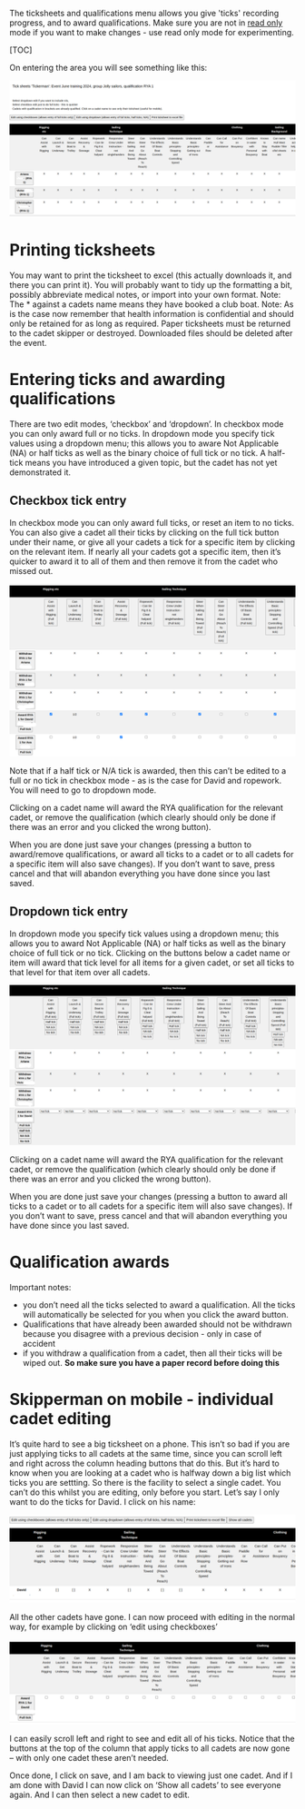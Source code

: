 The ticksheets and qualifications menu allows you give 'ticks' recording progress, and to award qualifications. Make sure you are not in [read only](main-menu#read-only) mode if you want to make changes - use read only mode for experimenting.

[TOC]


On entering the area you will see something like this:

![ticksheet_entry1.png](/static/ticksheet_entry1.png)

# Printing ticksheets

You may want to print the ticksheet to excel (this actually downloads it, and there you can print it). You will probably want to tidy up the formatting a bit, possibly abbreviate medical notes, or import into your own format. Note: The * against a cadets name means they have booked a club boat. Note: As is the case now remember that health information is confidential and should only be retained for as long as required. Paper ticksheets must be returned to the cadet skipper or destroyed. Downloaded files should be deleted after the event.

# Entering ticks and awarding qualifications

There are two edit modes, ‘checkbox’ and ‘dropdown’. In checkbox mode you can only award full or no ticks. In dropdown mode you specify tick values using a dropdown menu; this allows you to aware Not Applicable (NA) or half ticks as well as the binary choice of full tick or no tick. A half-tick means you have introduced a given topic, but the cadet has not yet demonstrated it.

## Checkbox tick entry

In checkbox mode you can only award full ticks, or reset an item to no ticks. You can also give a cadet all their ticks by clicking on the full tick button under their name, or give all your cadets a tick for a specific item by clicking on the relevant item. If nearly all your cadets got a specific item, then it’s quicker to award it to all of them and then remove it from the cadet who missed out.

![ticksheet_entry_SI_1.png](/static/ticksheet_entry_SI_1.png)

Note that if a half tick or N/A tick is awarded, then this can’t be edited to a full or no tick in checkbox mode - as is the case for David and ropework. You will need to go to dropdown mode. 

Clicking on a cadet name will award the RYA qualification for the relevant cadet, or remove the qualification (which clearly should only be done if there was an error and you clicked the wrong button). 

When you are done just save your changes (pressing a button to award/remove qualifications, or award all ticks to a cadet or to all cadets for a specific item will also save changes). If you don’t want to save, press cancel and that will abandon everything you have done since you last saved.


## Dropdown tick entry

In dropdown mode you specify tick values using a dropdown menu; this allows you to award Not Applicable (NA) or half ticks as well as the binary choice of full tick or no tick. Clicking on the buttons below a cadet name or item will award that tick level for all items for a given cadet, or set all ticks to that level for that item over all cadets. 

![ticksheet_entry_SI2.png](\static\ticksheet_entry_SI2.png)

Clicking on a cadet name will award the RYA qualification for the relevant cadet, or remove the qualification (which clearly should only be done if there was an error and you clicked the wrong button). 

When you are done just save your changes (pressing a button to award all ticks to a cadet or to all cadets for a specific item will also save changes). If you don’t want to save, press cancel and that will abandon everything you have done since you last saved.

# Qualification awards

Important notes:

- you don’t need all the ticks selected to award a qualification. All the ticks will automatically be selected for you when you click the award button.
- Qualifications that have already been awarded should not be withdrawn because you disagree with a previous decision - only in case of accident
- if you withdraw a qualification from a cadet, then all their ticks will be wiped out. **So make sure you have a paper record before doing this**

# Skipperman on mobile - individual cadet editing

It’s quite hard to see a big ticksheet on a phone. This isn’t so bad if you are just applying ticks to all cadets at the same time, since you can scroll left and right across the column heading buttons that do this. But it’s hard to know when you are looking at a cadet who is halfway down a big list which ticks you are settting. So there is the facility to select a single cadet. You can’t do this whilst you are editing, only before you start. Let’s say I only want to do the ticks for David. I click on his name:

![ticksheet_entry4.png](/static/ticksheet_entry4.png)

All the other cadets have gone. I can now proceed with editing in the normal way, for example by clicking on ‘edit using checkboxes’

![ticksheet_entry_SI3.png](/static/ticksheet_entry_SI3.png)

I can easily scroll left and right to see and edit all of his ticks. Notice that the buttons at the top of the column that apply ticks to all cadets are now gone – with only one cadet these aren’t needed. 

Once done, I click on save, and I am back to viewing just one cadet. And if I am done with David I can now click on ‘Show all cadets’ to see everyone again. And I can then select a new cadet to edit.

